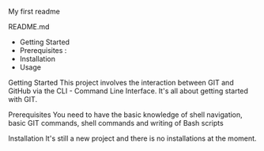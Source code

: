 My first readme

README.md

- Getting Started
- Prerequisites : 
- Installation
- Usage

Getting Started
This project involves the interaction between GIT and GitHub via the CLI - Command Line Interface. It's all about getting started with GIT.

Prerequisites
You need to have the basic knowledge of shell navigation, basic GIT commands, shell commands and writing of Bash scripts

Installation
It's still a new project and there is no installations at the moment.
